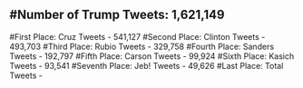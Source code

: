 #Number of Trump Tweets: 1,621,149
---
#First Place: Cruz Tweets - 541,127
#Second Place: Clinton Tweets - 493,703
#Third Place: Rubio Tweets - 329,758
#Fourth Place: Sanders Tweets - 192,797
#Fifth Place: Carson Tweets - 99,924
#Sixth Place: Kasich Tweets - 93,541
#Seventh Place: Jeb! Tweets - 49,626
#Last Place: Total Tweets -  
